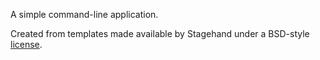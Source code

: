 A simple command-line application.

Created from templates made available by Stagehand under a BSD-style
[license](https://github.com/dart-lang/stagehand/blob/master/LICENSE).

